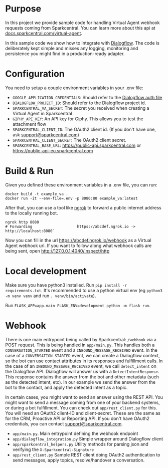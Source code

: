 # Purpose

In this project we provide sample code for handling Virtual Agent webhook requests coming from Sparkcentral. You can learn
more about this api at [docs.sparkcentral.com/virtual-agent](https://docs.sparkcentral.com/virtual-agent/). 

In this sample code we show how to integrate with [Dialogflow](https://dialogflow.com). The code is deliberately kept simple 
and misses any logging, monitoring and persistence you might find in a production-ready adapter.   

# Configuration

You need to setup a couple environment variables in your .env file:

* `GOOGLE_APPLICATION_CREDENTIALS`: Should refer to the [Dialogflow auth file](https://dialogflow.com/docs/reference/v2-auth-setup)
* `DIALOGFLOW_PROJECT_ID`: Should refer to the Dialogflow project id.
* `SPARKCENTRAL_VA_SECRET`: The secret you received when creating a Virtual Agent in Sparkcentral
* `GIPHY_API_KEY`: An API key for Giphy. This allows you to test the attachment flow
* `SPARKCENTRAL_CLIENT_ID`: The OAuth2 client id. (If you don't have one, ask support@sparkcentral.com)
* `SPARKCENTRAL_CLIENT_SECRET`: The OAuth2 client secret.
* `SPARKCENTRAL_BASE_URL`: https://public-api.sparkcentral.com or https://public-api-eu.sparkcentral.com

# Build & Run

Given you defined these environment variables in a .env file, you can run:

```
docker build -t example_va .
docker run -it --env-file=.env -p 8080:80 example_va:latest
```

After that, you can use a tool like [ngrok](https://ngrok.com/) to forward a public internet address
to the locally running bot.

```
ngrok http 8080
# Forwarding                    https://abcdef.ngrok.io -> http://localhost:8080`
```
Now you can fill in the url https://abcdef.ngrok.io/webhook as a Virtual Agent webhook url. If you want to follow along what webhook calls are being sent, open http://127.0.0.1:4040/inspect/http

# Local development

Make sure you have python3 installed. 
Run `pip install -r requirements.txt`. It's recommended to use a python virtual env (eg `python3 -m venv venv` and run `. venv/bin/activate`). 

Run `FLASK_APP=app.main FLASK_ENV=development python -m flask run`. 
 

# Webhook

There is one main entrypoint being called by Sparkcentral: `/webhook` via a POST request. This is being handled in `app/main.py`. This
handles both a `CONVERSATION_STARTED` event and a `INBOUND_MESSAGE_RECEIVED` event. In the case of a `CONVERSATION_STARTED` event,
we can create a Dialogflow context, so the bot can use contact attributes in its responses and fulfillment calls. In the case
of an `INBOUND_MESSAGE_RECEIVED` event, we call `detect_intent` on the Dialogflow API. Dialogflow will answer us with a
`DetectIntentResponse`. This response contains the answer from the bot and other metadata (such as the detected intent, etc). In
our example we send the answer from the bot to the contact, and apply the detected intent as a topic.

In certain cases, you might want to send an answer using the REST API. You might want to send a message coming from one 
of your backend systems, or during a bot fulfillment. You can check out `app/rest_client.py` for this. You will need an
OAuth2 client-ID and client-secret. These are the same as for the CRM, Proactive API or Reporting API. If you don't have
OAuth2 credentials, you can contact support@sparkcentral.com.

* `app/main.py`. Main entrypoint defining the webhook endpoint
* `app/dialogflow_integration.py` Simple wrapper around Dialogflow client
* `app/sparkcentral_helpers.py` Utility methods for parsing json and verifying the `X-Sparkcentral-Signature`
* `app/rest_client.py` Sample REST client doing OAuth2 authentication to send messages, apply topics, resolve/handover a conversation. 